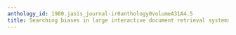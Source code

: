 ```yaml
---
anthology_id: 1980.jasis_journal-ir0anthology0volumeA31A4.5
title: Searching biases in large interactive document retrieval systems
---
```

